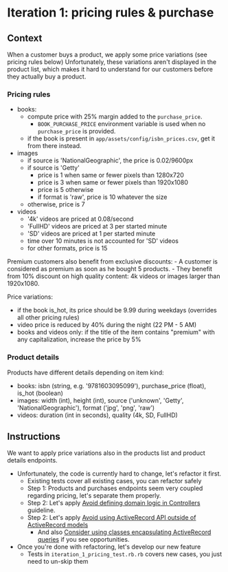 # Iteration 1: pricing rules & purchase

## Context 

When a customer buys a product, we apply some price variations (see pricing rules below)
Unfortunately, these variations aren't displayed in the product list, which makes it hard to understand for our customers before they actually buy a product.

### Pricing rules

- books:
    - compute price with 25% margin added to the `purchase_price`. 
      - `BOOK_PURCHASE_PRICE` environment variable is used when no `purchase_price` is provided. 
    - if the book is present in `app/assets/config/isbn_prices.csv`, get it from there instead.
- images
    - if source is 'NationalGeographic', the price is 0.02/9600px
    - if source is 'Getty'
        - price is 1 when same or fewer pixels than 1280x720
        - price is 3 when same or fewer pixels than 1920x1080
        - price is 5 otherwise
        - if format is 'raw', price is 10 whatever the size
    - otherwise, price is 7
- videos
    - '4k' videos are priced at 0.08/second
    - 'FullHD' videos are priced at 3 per started minute
    - 'SD' videos are priced at 1 per started minute
    - time over 10 minutes is not accounted for 'SD' videos
    - for other formats, price is 15

Premium customers also benefit from exclusive discounts:
    - A customer is considered as premium as soon as he bought 5 products.
    - They benefit from 10% discount on high quality content: 4k videos or images larger than 1920x1080.

Price variations:
- if the book is_hot, its price should be 9.99 during weekdays (overrides all other pricing rules)
- video price is reduced by 40% during the night (22 PM - 5 AM)
- books and videos only: if the title of the item contains "premium" with any capitalization, increase the price by 5%


### Product details

Products have different details depending on item kind:

- books: isbn (string, e.g. '9781603095099'), purchase_price (float), is_hot (boolean)
- images: width (int), height (int), source ('unknown', 'Getty', 'NationalGeographic'), format ('jpg', 'png', 'raw')
- videos: duration (int in seconds), quality (4k, SD, FullHD)


## Instructions

We want to apply price variations also in the products list and product details endpoints.
* Unfortunately, the code is currently hard to change, let's refactor it first.
  * Existing tests cover all existing cases, you can refactor safely
  * Step 1: Products and purchases endpoints seem very coupled regarding pricing, let's separate them properly.
  * Step 2: Let's apply [Avoid defining domain logic in Controllers](https://doctolib.atlassian.net/wiki/spaces/PTA/pages/1185906950/Avoid+defining+domain+logic+in+Rails+Controllers) guideline.
  * Step 2: Let's apply [Avoid using ActiveRecord API outside of ActiveRecord models](https://doctolib.atlassian.net/wiki/spaces/PTA/pages/1186496627/ADOPT+Avoid+using+ActiveRecord+API+outside+of+ActiveRecord+models)
    * And also [Consider using classes encapsulating ActiveRecord queries](https://doctolib.atlassian.net/wiki/spaces/PTA/pages/1186627655/ASSESS+Consider+using+classes+encapsulating+ActiveRecord+queries) if you see opportunities.
* Once you're done with refactoring, let's develop our new feature
  * Tests in `iteration_1_pricing_test.rb.rb` covers new cases, you just need to un-skip them
